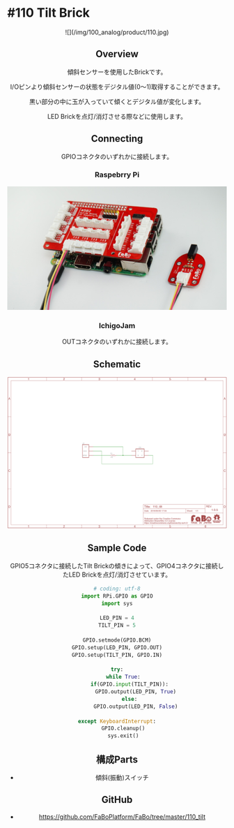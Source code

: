 # #110 Tilt Brick

<center>![](/img/100_analog/product/110.jpg)
<!--COLORME-->

## Overview
傾斜センサーを使用したBrickです。

I/Oピンより傾斜センサーの状態をデジタル値(0〜1)取得することができます。

黒い部分の中に玉が入っていて傾くとデジタル値が変化します。

LED Brickを点灯/消灯させる際などに使用します。


## Connecting
GPIOコネクタのいずれかに接続します。

### Raspebrry Pi
![](/img/100_analog/connect/110_connect_with_rasppi.jpg)

### IchigoJam
OUTコネクタのいずれかに接続します。

## Schematic
![](/img/100_analog/schematic/110_tilt.png)

## Sample Code

GPIO5コネクタに接続したTilt Brickの傾きによって、GPIO4コネクタに接続したLED Brickを点灯/消灯させています。

```python
# coding: utf-8
import RPi.GPIO as GPIO
import sys

LED_PIN = 4
TILT_PIN = 5

GPIO.setmode(GPIO.BCM)
GPIO.setup(LED_PIN, GPIO.OUT)
GPIO.setup(TILT_PIN, GPIO.IN)

try:
    while True:
        if(GPIO.input(TILT_PIN)):
            GPIO.output(LED_PIN, True)
        else:
            GPIO.output(LED_PIN, False)

except KeyboardInterrupt:
    GPIO.cleanup()
    sys.exit()
```

## 構成Parts
- 傾斜(振動)スイッチ

## GitHub
- https://github.com/FaBoPlatform/FaBo/tree/master/110_tilt
